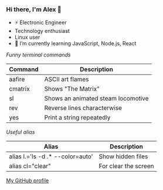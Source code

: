 ### Hi there, I'm Alex 👋

- ⚡ Electronic Engineer
- Technology enthusiast
- Linux user
- 🌱 I’m currently learning JavaScript, Node.js, React

*Funny terminal commands*

Command    |Description   |
-----------|-----------------|
aafire     | ASCII art flames|
cmatrix    | Shows "The Matrix"|
sl         | Shows an animated steam locomotive|
rev        | Reverse lines characterwise|
yes        | Print a string repeatedly|

*Useful alias*

Alias                    |Description   |
-------------------------|--------------|
alias l.='ls -d .* --color=auto'|Show hidden files|
alias cl="clear"| For clear the screen


[My GitHub profile](https://github.com/alex-aponte)